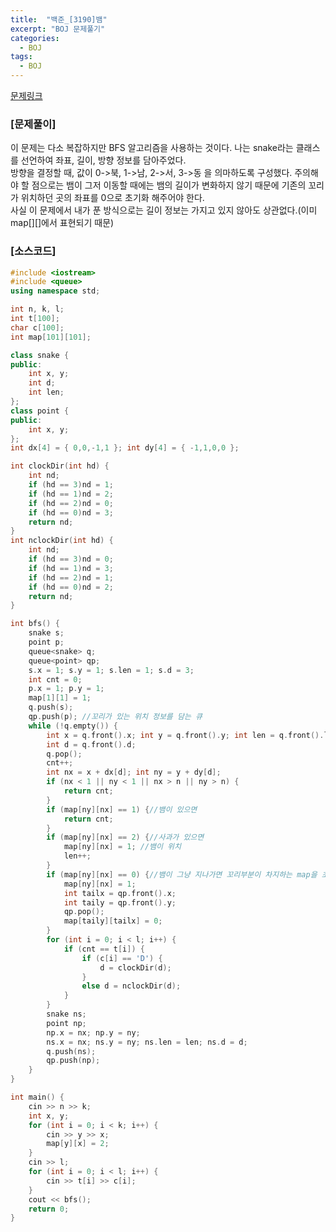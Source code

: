 ```yaml
---
title:  "백준_[3190]뱀"
excerpt: "BOJ 문제풀기"
categories:
  - BOJ
tags:
  - BOJ
---
```

[문제링크](https://www.acmicpc.net/problem/3190)
### [문제풀이]
이 문제는 다소 복잡하지만 BFS 알고리즘을 사용하는 것이다. 나는 snake라는 클래스를 선언하여 좌표, 길이, 방향 정보를 담아주었다.  
방향을 결정할 때, 값이 0->북, 1->남, 2->서, 3->동 을 의마하도록 구성했다. 주의해야 할 점으로는 뱀이 그저 이동할 때에는 뱀의 길이가 변화하지 않기 때문에 기존의 꼬리가 위치하던 곳의 좌표를 0으로 초기화 해주어야 한다.  
사실 이 문제에서 내가 푼 방식으로는 길이 정보는 가지고 있지 않아도 상관없다.(이미 map[][]에서 표현되기 때문)  

### [소스코드]
~~~cpp
#include <iostream>
#include <queue>
using namespace std;

int n, k, l;
int t[100];
char c[100];
int map[101][101];

class snake {
public:
	int x, y;
	int d;
	int len;
};
class point {
public:
	int x, y;
};
int dx[4] = { 0,0,-1,1 }; int dy[4] = { -1,1,0,0 };

int clockDir(int hd) {
	int nd;
	if (hd == 3)nd = 1;
	if (hd == 1)nd = 2;
	if (hd == 2)nd = 0;
	if (hd == 0)nd = 3;
	return nd;
}
int nclockDir(int hd) {
	int nd;
	if (hd == 3)nd = 0;
	if (hd == 1)nd = 3;
	if (hd == 2)nd = 1;
	if (hd == 0)nd = 2;
	return nd;
}

int bfs() {
	snake s;
	point p;
	queue<snake> q;
	queue<point> qp;
	s.x = 1; s.y = 1; s.len = 1; s.d = 3;
	int cnt = 0;
	p.x = 1; p.y = 1;
	map[1][1] = 1;
	q.push(s);
	qp.push(p); //꼬리가 있는 위치 정보를 담는 큐
	while (!q.empty()) {
		int x = q.front().x; int y = q.front().y; int len = q.front().len;
		int d = q.front().d;
		q.pop();
		cnt++;
		int nx = x + dx[d]; int ny = y + dy[d];
		if (nx < 1 || ny < 1 || nx > n || ny > n) {
			return cnt;
		}
		if (map[ny][nx] == 1) {//뱀이 있으면
			return cnt;
		}
		if (map[ny][nx] == 2) {//사과가 있으면
			map[ny][nx] = 1; //뱀이 위치
			len++;
		}
		if (map[ny][nx] == 0) {//뱀이 그냥 지나가면 꼬리부분이 차지하는 map을 초기화(길이 변화 x)
			map[ny][nx] = 1;
			int tailx = qp.front().x;
			int taily = qp.front().y;
			qp.pop();
			map[taily][tailx] = 0;
		}
		for (int i = 0; i < l; i++) {
			if (cnt == t[i]) {
				if (c[i] == 'D') {
					d = clockDir(d);
				}
				else d = nclockDir(d);
			}
		}
		snake ns;
		point np;
		np.x = nx; np.y = ny;
		ns.x = nx; ns.y = ny; ns.len = len; ns.d = d;
		q.push(ns);
		qp.push(np);
	}
}

int main() {
	cin >> n >> k;
	int x, y;
	for (int i = 0; i < k; i++) {
		cin >> y >> x;
		map[y][x] = 2;
	}
	cin >> l;
	for (int i = 0; i < l; i++) {
		cin >> t[i] >> c[i];
	}
	cout << bfs();
	return 0;
}
~~~